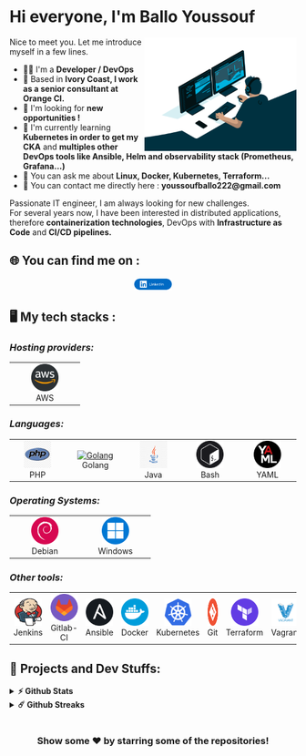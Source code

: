 # Hi everyone, I'm Ballo Youssouf
<img align="right" alt="GIF" src="https://github.com/ballo-youssouf/ballo-youssouf/blob/main/images/code.gif" width="53%" />
<p>
Nice to meet you. Let me introduce myself in a few lines.
  <ul>
    <li>👨‍🔧 I'm a <b> Developer /  DevOps</b></li>
    <li>📍 Based in <b>Ivory Coast, I work as a senior consultant at Orange CI.</b></li>
    <li>🏢 I'm looking for <b> new opportunities !</b></li>
    <li>🌱 I'm currently learning <b>Kubernetes in order to get my CKA</b> and <b>multiples other DevOps tools like Ansible, Helm and observability stack (Prometheus, Grafana...)</b></li>
    <li>💬 You can ask me about <b>Linux, Docker, Kubernetes, Terraform...</b></li>
    <li>📮 You can contact me directly here : <b>youssoufballo222@gmail.com</b>
    <!-- <li>💬 For hobbies, I love climbing (bouldering and sport climbing) currently at 6c/7a or V5-V6. I'm an amateur astronomer and passionate about video games, music and cinema (mostly metal)</b> -->

  </ul>
Passionate IT engineer, I am always looking for new challenges.
<br>For several years now, I have been interested in distributed applications, therefore <b>containerization technologies</b>, DevOps with <b>Infrastructure as Code</b> and <b>CI/CD pipelines. </b>
</p>

## 🌐 You can find me on :
<p align="center">
  <a href="https://ci.linkedin.com/in/youssouf-ballo-32035190/" target="_blank"><img alt="Ballo Youssouf LinkedIn profile" src="https://github.com/ballo-youssouf/ballo-youssouf/blob/main/images/linkedin-button.png" width="13%"></a>
  <!-- <a href="https://wiki-tech.io/" target="_blank"><img alt="Wiki-Tech Article" src="https://github.com/ballo-youssouf/ballo-youssouf/blob/main/images/wiki-tech.gif" width="13%"></a> -->
</p>

## 🖥️ My tech stacks :

<p align="right">
  <h3><i>Hosting providers:</i></h3>
  <table>
  <tr border: none;>
    <td align="center" width="110">
      <a href="#%EF%B8%8F-my-tech-stacks-">
        <img src="https://github.com/ballo-youssouf/ballo-youssouf/blob/main/images/aws-logo.png" width="48" height="48" alt="AWS" />
      </a>
      <br>AWS
    </td>
    <!-- <td align="center" width="110">
      <a href="#%EF%B8%8F-my-tech-stacks-">
        <img src="https://github.com/ballo-youssouf/ballo-youssouf/blob/main/images/GCP-logo.png" width="48" height="48" alt="GCP" />
      </a>
      <br>GCP
    </td> 
    <td align="center" width="110">
      <a href="#%EF%B8%8F-my-tech-stacks-">
        <img src="https://github.com/ballo-youssouf/ballo-youssouf/blob/main/images/proxmox-logo.png" width="48" height="48" alt="Proxmox" />
      </a>
      <br>Proxmox
    </td>
    <td align="center" width="110">
      <a href="#%EF%B8%8F-my-tech-stacks-">
        <img src="https://github.com/ballo-youssouf/ballo-youssouf/blob/main/images/vmware-logo.jpg" width="48" height="48" alt="VMware Products" />
      </a>
      <br>VMware Products
    </td> -->
  </tr>
</table>
<p>
  <h3><i>Languages:</i></h3>
  <table>
  <tr border: none;>
  <td align="center" width="110">
      <a href="#%EF%B8%8F-my-tech-stacks-">
        <img src="https://github.com/ballo-youssouf/ballo-youssouf/blob/main/images/php-logo.png" width="48" height="48" alt="php" />
      </a>
      <br>PHP
    </td>
    <td align="center" width="110">
      <a href="#%EF%B8%8F-my-tech-stacks-">
        <img src="https://github.com/ballo-youssouf/ballo-youssouf/blob/main/images/golang-logo.png" width="48" height="48" alt="Golang" />
      </a>
      <br>Golang
    </td>
    <td align="center" width="110">
      <a href="#%EF%B8%8F-my-tech-stacks-">
        <img src="https://github.com/ballo-youssouf/ballo-youssouf/blob/main/images/java-logo.jpg" width="48" height="48" alt="Java" />
      </a>
      <br>Java
    </td>
   <td align="center" width="110">
      <a href="#%EF%B8%8F-my-tech-stacks-">
        <img src="https://github.com/ballo-youssouf/ballo-youssouf/blob/main/images/bash-logo.png" width="48" height="48" alt="Bash" />
      </a>
      <br>Bash
    </td>
    <!-- <td align="center" width="110">
      <a href="#%EF%B8%8F-my-tech-stacks-">
        <img src="https://github.com/ballo-youssouf/ballo-youssouf/blob/main/images/markdown-logo.png" width="48" height="48" alt="Markdown" />
      </a>
      <br>Markdown
    </td> -->
    <td align="center" width="110">
      <a href="#%EF%B8%8F-my-tech-stacks-">
        <img src="https://github.com/ballo-youssouf/ballo-youssouf/blob/main/images/yaml-logo.png" width="48" height="48" alt="YAML" />
      </a>
      <br>YAML
    </td>
  </tr>
</table>
</p>
<p>
  <h3><i>Operating Systems:</i></h3>
  <table>
  <tr border: none;>
    <td align="center" width="110">
      <a href="#%EF%B8%8F-my-tech-stacks-">
        <img src="https://github.com/ballo-youssouf/ballo-youssouf/blob/main/images/debian-logo.png" width="48" height="48" alt="Debian" />
      </a>
      <br>Debian
    </td>
    <td align="center" width="110">
      <a href="#%EF%B8%8F-my-tech-stacks-">
        <img src="https://github.com/ballo-youssouf/ballo-youssouf/blob/main/images/windows-logo.png" width="48" height="48" alt="Windows" />
      </a>
      <br>Windows
    </td>
  </tr>
</table>
</p>
<p>
  <h3><i>Other tools:</i></h3>
  <table>
  <tr border: none;>
    <td align="center" width="110">
      <a href="#%EF%B8%8F-my-tech-stacks-">
        <img src="https://github.com/ballo-youssouf/ballo-youssouf/blob/main/images/jenkins_logo.png" width="48" height="48" alt="Jenkins" />
      </a>
      <br>Jenkins
    </td>
       <td align="center" width="110">
      <a href="#%EF%B8%8F-my-tech-stacks-">
        <img src="https://github.com/ballo-youssouf/ballo-youssouf/blob/main/images/gitlab-logo.png" width="48" height="48" alt="GitLab-CI" />
      </a>
      <br>Gitlab-CI
    </td>	  
    <td align="center" width="110">
      <a href="#%EF%B8%8F-my-tech-stacks-">
        <img src="https://github.com/ballo-youssouf/ballo-youssouf/blob/main/images/ansible-logo.png" width="48" height="48" alt="Ansible" />
      </a>
      <br>Ansible
    </td>
    <!-- <td align="center" width="110">
      <a href="#%EF%B8%8F-my-tech-stacks-">
        <img src="https://github.com/ballo-youssouf/ballo-youssouf/blob/main/images/cloud-init-logo.png" width="48" height="48" alt="Cloud-Init" />
      </a>
      <br>Cloud-Init
    </td> -->
    <td align="center" width="110">
      <a href="#%EF%B8%8F-my-tech-stacks-">
        <img src="https://github.com/ballo-youssouf/ballo-youssouf/blob/main/images/docker-logo.png" width="48" height="48" alt="Docker" />
      </a>
      <br>Docker
    </td>
        </td>
    <td align="center" width="110">
      <a href="#%EF%B8%8F-my-tech-stacks-">
        <img src="https://github.com/ballo-youssouf/ballo-youssouf/blob/main/images/kubernetes-logo.png" width="48" height="48" alt="Kubernetes" />
      </a>
      <br>Kubernetes
    </td>
    <td align="center" width="110">
      <a href="#%EF%B8%8F-my-tech-stacks-">
        <img src="https://github.com/ballo-youssouf/ballo-youssouf/blob/main/images/git-logo.png" width="48" height="48" alt="Git" />
      </a>
      <br>Git
    </td>
    <td align="center" width="110">
      <a href="#%EF%B8%8F-my-tech-stacks-">
        <img src="https://github.com/ballo-youssouf/ballo-youssouf/blob/main/images/terraform-logo.png" width="48" height="48" alt="Terraform" />
      </a>
      <br>Terraform
    </td>
    <td align="center" width="110">
      <a href="#%EF%B8%8F-my-tech-stacks-">
        <img src="https://github.com/ballo-youssouf/ballo-youssouf/blob/main/images/vagrant-logo.png" width="48" height="48" alt="Vagrant" />
      </a>
      <br>Vagrant
    </td>    
    <td align="center" width="110">
      <a href="#%EF%B8%8F-my-tech-stacks-">
        <img src="https://github.com/ballo-youssouf/ballo-youssouf/blob/main/images/visual-studio-logo.png" width="48" height="48" alt="Visual Studio Code" />
      </a>
      <br>VS Code
    </td>
  </tr>
</table>
</p>

## 🚧 Projects and Dev Stuffs:

<details>	
  <summary><b>⚡ Github Stats</b></summary>
	
  <br />
  <img height="180em" src="https://github-readme-stats.vercel.app/api?username=ballo-youssouf&show_icons=true&hide_border=true&&count_private=true&include_all_commits=true" />
  <img height="180em" src="https://github-readme-stats.vercel.app/api/top-langs/?username=ballo-youssouf&exclude_repo=KNN-Image-Classification&show_icons=true&hide_border=true&layout=compact&langs_count=8"/>
</details>

<details>	
  <summary><b>☄️ Github Streaks</b></summary>

  <br />
  <img height="180em" src="https://github-readme-streak-stats.herokuapp.com/?user=ballo-youssouf&hide_border=true" />
</details>

<!-- <details>
  <summary><b>🧑‍🚀 Open Source Projects</b></summary>

  <br />
  <table>
    <thead align="center">
      <tr border: none;>
        <td><b>💻 Projects</b></td>
        <td><b>🌟 Stars</b></td>
        <td><b>🍴 Forks</b></td>
        <td><b>🐛 Contributors</b></td>
        <td><b>👨‍💻 Language</b></td>
      </tr>
    </thead>
    <tbody>
      <tr>
	<td><a href="https://github.com/PAPAMICA/Wiki-Tech.io"><b>📦 Wiki-Tech</b></a></td>
        <td><img alt="Stars" src="https://img.shields.io/github/stars/PAPAMICA/Wiki-Tech.io?style=flat-square"/></td>
        <td><img alt="Forks" src="https://img.shields.io/github/forks/PAPAMICA/Wiki-Tech.io?style=social"/></td>
        <td><img alt="Contributors" src="https://img.shields.io/github/contributors/PAPAMICA/Wiki-Tech.io?style=social"/></td>
        <td><img alt="Language" src="https://img.shields.io/github/languages/top/PAPAMICA/Wiki-Tech.io?style=flat-square"/></td> 
      </tr>
    </tbody>
  </table>
  <br />
</details> -->
<!-- 
<details>	
  <br />
  <summary><b>⚙️ Things I use to get stuff done</b></summary>
  	<ul>
  	    <li><b>OS:</b> Kaisen Linux & Windows 11 with WSL2 Debian image</li>
	    <li><b>Laptop: </b> Lenovo IdeadPAD 5 ARE15 ( Ryzen 7 4800U, 16GB DDR4)</li>
  	    <li><b>Browser: </b> Firefox Web Browser & Brave Web Browser</li>
	    <li><b>Terminal: </b> Bash</li>
	    <li><b>Code Editor:</b> VSCode</li>
	    <li><b>To Stay Updated:</b> Linkedin</li>
	</ul>	
</details> -->

#

<div align="center">

### Show some ❤️ by starring some of the repositories!

</div>
